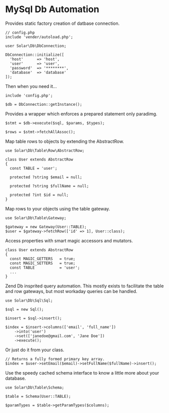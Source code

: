 # MySql Db Automation
Provides static factory creation of datbase connection.
```
// config.php
include 'vender/autoload.php';

user Solar\Db\DbConnection;

DbConnection::initialize([
  'host'      => 'host',
  'user'      => 'user',
  'password'  => '********',
  'database'  => 'database'
]);
```
Then when you need it...
```
include 'config.php';

$db = DbConnection::getInstance();
```
Provides a wrapper which enforces a prepared statement only paradimg.
```
$stmt = $db->execute($sql, $params, $types);

$rows = $stmt->fetchAllAssoc();
```
Map table rows to objects by extending the AbstractRow.
```
use Solar\Db\Table\Row\AbstractRow;

class User extends AbstractRow
{
  const TABLE = 'user';
  
  protected ?string $email = null;
  
  protected ?string $fullName = null;
  
  protected ?int $id = null;
}
```
Map rows to your objects using the table gateway.
```
use Solar\Db\Table\Gateway;

$gateway = new Gateway(User::TABLE);
$user = $gateway->fetchRow(['id' => 1], User::class);
```
Access properties with smart magic accessors and mutators.
```
class User extends AbstractRow
{
  const MAGIC_GETTERS   = true;
  const MAGIC_SETTERS   = true;
  const TABLE           = 'user';
  ...
}
```
Zend Db insprited query automation. This mostly exists to facilitate the table and row gateways, but most workaday queries can be handled.
```
use Solar\Db\Sql\Sql;

$sql = new Sql();

$insert = $sql->insert();

$index = $insert->columns(['email', 'full_name'])
    ->into('user')
    ->set(['janedoe@gmail.com', 'Jane Doe'])
    ->execute();
```
Or just do it from your class.
```
// Returns a fully formed primary key array.
$index = $user->setEmail($email)->setFullName($fullName)->insert();
```
Use the speedy cached schema interface to know a little more about your database.
```
use Solar\Db\Table\Schema;

$table = Schema(User::TABLE);

$paramTypes = $table->getParamTypes($columns);
```
